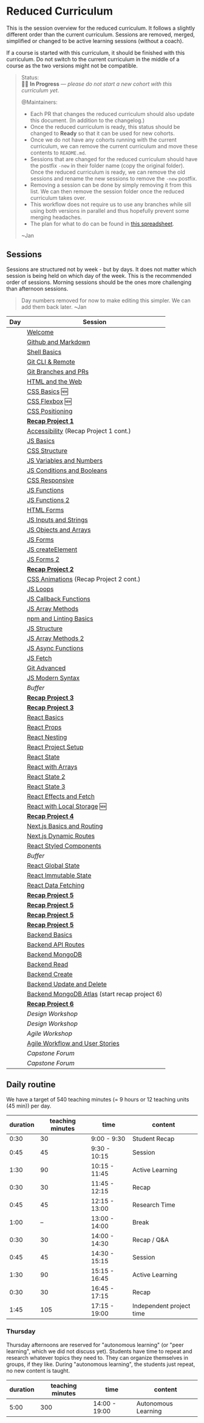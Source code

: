 # Reduced Curriculum

This is the session overview for the reduced curriculum. It follows a slightly different order than the current curriculum. Sessions are removed, merged, simplified or changed to be active learning sessions (without a coach).

If a course is started with this curriculum, it should be finished with this curriculum. Do not switch to the current curriculum in the middle of a course as the two versions might not be compatible.

> Status:  
> 👷‍♀️ **In Progress** — _please do not start a new cohort with this curriculum yet_.
>
> @Maintainers:
>
> - Each PR that changes the reduced curriculum should also update this document. (In addition to the changelog.)
> - Once the reduced curriculum is ready, this status should be changed to **Ready** so that it can be used for new cohorts.
> - Once we do not have any cohorts running with the current curriculum, we can remove the current curriculum and move these contents to `README.md`.
> - Sessions that are changed for the reduced curriculum should have the postfix `-new` in their folder name (copy the original folder). Once the reduced curriculum is ready, we can remove the old sessions and rename the new sessions to remove the `-new` postfix.
> - Removing a session can be done by simply removing it from this list. We can then remove the session folder once the reduced curriculum takes over.
> - This workflow does not require us to use any branches while sill using both versions in parallel and thus hopefully prevent some merging headaches.
> - The plan for what to do can be found in [this spreadsheet](https://docs.google.com/spreadsheets/d/1WFmkxw_98LMAgCDjhUr4jwrnZ2MGpYCeBf9KSHbP314/edit#gid=1870391809).
>
> ~Jan

## Sessions

Sessions are structured not by week - but by days. It does not matter which session is being held on
which day of the week. This is the recommended order of sessions. Morning sessions should be the
ones more challenging than afternoon sessions.

> Day numbers removed for now to make editing this simpler. We can add them back later. ~Jan

| Day | Session                                                                         |
| --- | ------------------------------------------------------------------------------- |
|     | [Welcome](sessions/welcome)                                                     |
|     | [Github and Markdown](sessions/github-and-markdown)                             |
|     | [Shell Basics](sessions/shell-basics)                                           |
|     | [Git CLI & Remote](sessions/git-cli-and-remote)                                 |
|     | [Git Branches and PRs](sessions/git-branches-and-prs)                           |
|     | [HTML and the Web](sessions/html-and-the-web)                                   |
|     | [CSS Basics](sessions/css-basics-new) 🆕                                        |
|     | [CSS Flexbox](sessions/css-flexbox-new) 🆕                                      |
|     | [CSS Positioning](sessions/css-positioning)                                     |
|     | [**Recap Project 1**](sessions/recap-project-1)                                 |
|     | [Accessibility](sessions/accessibility) (Recap Project 1 cont.)                 |
|     | [JS Basics](sessions/js-basics)                                                 |
|     | [CSS Structure](sessions/css-structure)                                         |
|     | [JS Variables and Numbers](sessions/js-variables-and-numbers)                   |
|     | [JS Conditions and Booleans](sessions/js-conditions-and-booleans)               |
|     | [CSS Responsive](sessions/css-responsive)                                       |
|     | [JS Functions](sessions/js-functions)                                           |
|     | [JS Functions 2](sessions/js-functions-2)                                       |
|     | [HTML Forms](sessions/html-forms)                                               |
|     | [JS Inputs and Strings](sessions/js-inputs-and-strings)                         |
|     | [JS Objects and Arrays](sessions/js-objects-and-arrays)                         |
|     | [JS Forms](sessions/js-forms)                                                   |
|     | [JS createElement](sessions/js-createelement)                                   |
|     | [JS Forms 2](sessions/js-forms-2)                                               |
|     | [**Recap Project 2**](sessions/recap-project-2)                                 |
|     | [CSS Animations](sessions/css-animations) (Recap Project 2 cont.)               |
|     | [JS Loops](sessions/js-loops)                                                   |
|     | [JS Callback Functions](sessions/js-callback-functions)                         |
|     | [JS Array Methods](sessions/js-array-methods)                                   |
|     | [npm and Linting Basics](sessions/npm-and-linting-basics)                       |
|     | [JS Structure](sessions/js-structure)                                           |
|     | [JS Array Methods 2](sessions/js-array-methods-2)                               |
|     | [JS Async Functions](sessions/js-async-functions)                               |
|     | [JS Fetch](sessions/js-fetch)                                                   |
|     | [Git Advanced](sessions/git-advanced)                                           |
|     | [JS Modern Syntax](sessions/js-modern-syntax)                                   |
|     | _Buffer_                                                                        |
|     | [**Recap Project 3**](sessions/recap-project-3)                                 |
|     | [**Recap Project 3**](sessions/recap-project-3)                                 |
|     | [React Basics](sessions/react-basics)                                           |
|     | [React Props](sessions/react-props)                                             |
|     | [React Nesting](sessions/react-nesting)                                         |
|     | [React Project Setup](sessions/react-project-setup)                             |
|     | [React State](sessions/react-state)                                             |
|     | [React with Arrays](sessions/react-with-arrays)                                 |
|     | [React State 2](sessions/react-state-2)                                         |
|     | [React State 3](sessions/react-state-3)                                         |
|     | [React Effects and Fetch](sessions/react-effects-and-fetch)                     |
|     | [React with Local Storage](sessions/react-with-local-storage-new) 🆕            |
|     | [**Recap Project 4**](sessions/recap-project-4)                                 |
|     | [Next.js Basics and Routing](sessions/nextjs-basics-and-routing)                |
|     | [Next.js Dynamic Routes](sessions/nextjs-dynamic-routes)                        |
|     | [React Styled Components](sessions/react-styled-components)                     |
|     | _Buffer_                                                                        |
|     | [React Global State](sessions/react-global-state)                               |
|     | [React Immutable State](sessions/react-immutable-state)                         |
|     | [React Data Fetching](sessions/react-data-fetching)                             |
|     | [**Recap Project 5**](sessions/recap-project-5)                                 |
|     | [**Recap Project 5**](sessions/recap-project-5)                                 |
|     | [**Recap Project 5**](sessions/recap-project-5)                                 |
|     | [**Recap Project 5**](sessions/recap-project-5)                                 |
|     | [Backend Basics](sessions/backend-basics)                                       |
|     | [Backend API Routes](sessions/backend-api-routes)                               |
|     | [Backend MongoDB](sessions/backend-mongodb)                                     |
|     | [Backend Read](sessions/backend-read)                                           |
|     | [Backend Create](sessions/backend-create)                                       |
|     | [Backend Update and Delete](sessions/backend-update-and-delete)                 |
|     | [Backend MongoDB Atlas](sessions/backend-mongodb-atlas) (start recap project 6) |
|     | [**Recap Project 6**](sessions/recap-project-6)                                 |
|     | _Design Workshop_                                                               |
|     | _Design Workshop_                                                               |
|     | _Agile Workshop_                                                                |
|     | [Agile Workflow and User Stories](sessions/agile-workflow-and-user-stories)     |
|     | _Capstone Forum_                                                                |
|     | _Capstone Forum_                                                                |

## Daily routine

We have a target of 540 teaching minutes (= 9 hours or 12 teaching units (45 min)) per day.

| duration | teaching minutes | time          | content                  |
| -------- | ---------------- | ------------- | ------------------------ |
| 0:30     | 30               | 9:00 - 9:30   | Student Recap            |
| 0:45     | 45               | 9:30 - 10:15  | Session                  |
| 1:30     | 90               | 10:15 - 11:45 | Active Learning          |
| 0:30     | 30               | 11:45 - 12:15 | Recap                    |
| 0:45     | 45               | 12:15 - 13:00 | Research Time            |
| 1:00     | –                | 13:00 - 14:00 | Break                    |
| 0:30     | 30               | 14:00 - 14:30 | Recap / Q&A              |
| 0:45     | 45               | 14:30 - 15:15 | Session                  |
| 1:30     | 90               | 15:15 - 16:45 | Active Learning          |
| 0:30     | 30               | 16:45 - 17:15 | Recap                    |
| 1:45     | 105              | 17:15 - 19:00 | Independent project time |

### Thursday

Thursday afternoons are reserved for "autonomous learning" (or "peer learning", which we did not discuss yet). Students have time to repeat and research whatever topics they need to. They can organize themselves in groups, if they like. During "autonomous learning", the students just repeat, no new content is taught.

| duration | teaching minutes | time          | content             |
| -------- | ---------------- | ------------- | ------------------- |
| 5:00     | 300              | 14:00 - 19:00 | Autonomous Learning |
